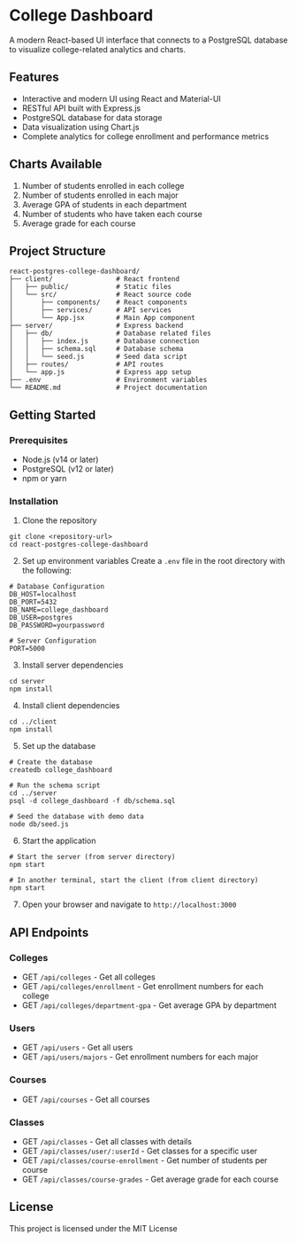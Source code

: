 # College Dashboard

A modern React-based UI interface that connects to a PostgreSQL database to visualize college-related analytics and charts.

## Features

- Interactive and modern UI using React and Material-UI
- RESTful API built with Express.js
- PostgreSQL database for data storage
- Data visualization using Chart.js
- Complete analytics for college enrollment and performance metrics

## Charts Available
1. Number of students enrolled in each college
2. Number of students enrolled in each major
3. Average GPA of students in each department
4. Number of students who have taken each course
5. Average grade for each course

## Project Structure

```
react-postgres-college-dashboard/
├── client/                # React frontend
│   ├── public/            # Static files
│   └── src/               # React source code
│       ├── components/    # React components
│       ├── services/      # API services
│       └── App.jsx        # Main App component
├── server/                # Express backend
│   ├── db/                # Database related files
│   │   ├── index.js       # Database connection
│   │   ├── schema.sql     # Database schema
│   │   └── seed.js        # Seed data script
│   ├── routes/            # API routes
│   └── app.js             # Express app setup
├── .env                   # Environment variables
└── README.md              # Project documentation
```

## Getting Started

### Prerequisites

- Node.js (v14 or later)
- PostgreSQL (v12 or later)
- npm or yarn

### Installation

1. Clone the repository
```
git clone <repository-url>
cd react-postgres-college-dashboard
```

2. Set up environment variables
Create a `.env` file in the root directory with the following:
```
# Database Configuration
DB_HOST=localhost
DB_PORT=5432
DB_NAME=college_dashboard
DB_USER=postgres
DB_PASSWORD=yourpassword

# Server Configuration
PORT=5000
```

3. Install server dependencies
```
cd server
npm install
```

4. Install client dependencies
```
cd ../client
npm install
```

5. Set up the database
```
# Create the database
createdb college_dashboard

# Run the schema script
cd ../server
psql -d college_dashboard -f db/schema.sql

# Seed the database with demo data
node db/seed.js
```

6. Start the application
```
# Start the server (from server directory)
npm start

# In another terminal, start the client (from client directory)
npm start
```

7. Open your browser and navigate to `http://localhost:3000`

## API Endpoints

### Colleges
- GET `/api/colleges` - Get all colleges
- GET `/api/colleges/enrollment` - Get enrollment numbers for each college
- GET `/api/colleges/department-gpa` - Get average GPA by department

### Users
- GET `/api/users` - Get all users
- GET `/api/users/majors` - Get enrollment numbers for each major

### Courses
- GET `/api/courses` - Get all courses

### Classes
- GET `/api/classes` - Get all classes with details
- GET `/api/classes/user/:userId` - Get classes for a specific user
- GET `/api/classes/course-enrollment` - Get number of students per course
- GET `/api/classes/course-grades` - Get average grade for each course

## License

This project is licensed under the MIT License
